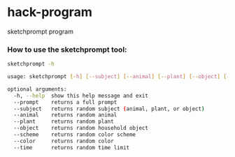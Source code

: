 # hack-program
sketchprompt program


### How to use the sketchprompt tool:

```bash
sketchprompt -h
```
```bash
usage: sketchprompt [-h] [--subject] [--animal] [--plant] [--object] [--scheme] [--color] [--time]

optional arguments:
  -h, --help  show this help message and exit
  --prompt	  returns a full prompt
  --subject   returns random subject (animal, plant, or object)
  --animal    returns random animal
  --plant     returns random plant
  --object    returns random household object
  --scheme    returns random color scheme
  --color     returns random color
  --time      returns random time limit

```